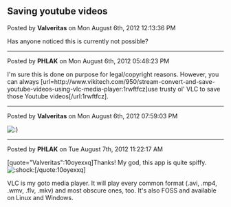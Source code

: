 ## Saving youtube videos
Posted by **Valveritas** on Mon August 6th, 2012 12:13:36 PM

Has anyone noticed this is currently not possible?

--------------------------------------------------------------------------------

Posted by **PHLAK** on Mon August 6th, 2012 05:48:23 PM

I'm sure this is done on purpose for legal/copyright reasons.  However, you can always [url=http&#58;//www&#46;vikitech&#46;com/950/stream-convert-and-save-youtube-videos-using-vlc-media-player:1rwftfcz]use trusty ol' VLC to save those Youtube videos[/url:1rwftfcz].

--------------------------------------------------------------------------------

Posted by **Valveritas** on Mon August 6th, 2012 07:59:03 PM

<!-- s:) --><img src="{SMILIES_PATH}/icon_e_smile.gif" alt=":)" title="Smile" /><!-- s:) -->

--------------------------------------------------------------------------------

Posted by **PHLAK** on Tue August 7th, 2012 11:22:17 AM

[quote=&quot;Valveritas&quot;:10oyexxq]Thanks! My god, this app is quite spiffy.  <!-- s:shock: --><img src="{SMILIES_PATH}/icon_eek.gif" alt=":shock:" title="Shocked" /><!-- s:shock: -->[/quote:10oyexxq]

VLC is my goto media player. It will play every common format (.avi, .mp4, .wmv, .flv, .mkv) and most obscure ones, too.  It's also FOSS and available on Linux and Windows.
